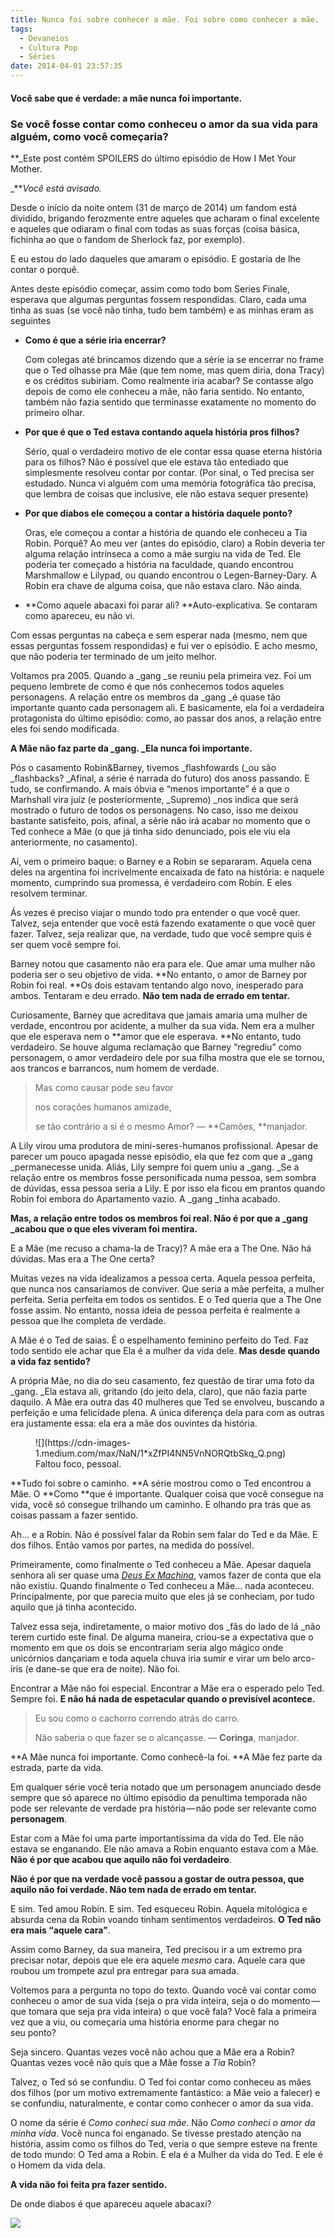 ```yaml
---
title: Nunca foi sobre conhecer a mãe. Foi sobre como conhecer a mãe.
tags:
  - Devaneios
  - Cultura Pop
  - Séries
date: 2014-04-01 23:57:35
---
```


#### Você sabe que é verdade: a mãe nunca foi importante.

### Se você fosse contar como conheceu o amor da sua vida para alguém, como você começaria?

**_Este post contém SPOILERS do último episódio de How I Met Your Mother.

_**_Você está avisado._

Desde o início da noite ontem (31 de março de 2014) um fandom está dividido, brigando ferozmente entre aqueles que acharam o final excelente e aqueles que odiaram o final com todas as suas forças (coisa básica, fichinha ao que o fandom de Sherlock faz, por exemplo).

E eu estou do lado daqueles que amaram o episódio. E gostaria de lhe contar o porquê.

Antes deste episódio começar, assim como todo bom Series Finale, esperava que algumas perguntas fossem respondidas. Claro, cada uma tinha as suas (se você não tinha, tudo bem também) e as minhas eram as seguintes

*   **Como é que a série iria encerrar?**

    Com colegas até brincamos dizendo que a série ia se encerrar no frame que o Ted olhasse pra Mãe (que tem nome, mas quem diria, dona Tracy) e os créditos subiriam. Como realmente iria acabar? Se contasse algo depois de como ele conheceu a mãe, não faria sentido. No entanto, também não fazia sentido que terminasse exatamente no momento do primeiro olhar.
*   **Por que é que o Ted estava contando aquela história pros filhos?**

    Sério, qual o verdadeiro motivo de ele contar essa quase eterna história para os filhos? Não é possível que ele estava tão entediado que simplesmente resolveu contar por contar. (Por sinal, o Ted precisa ser estudado. Nunca vi alguém com uma memória fotográfica tão precisa, que lembra de coisas que inclusive, ele não estava sequer presente)
*   **Por que diabos ele começou a contar a história daquele ponto?**

    Oras, ele começou a contar a história de quando ele conheceu a Tia Robin. Porquê? Ao meu ver (antes do episódio, claro) a Robin deveria ter alguma relação intrínseca a como a mãe surgiu na vida de Ted. Ele poderia ter começado a história na faculdade, quando encontrou Marshmallow e Lilypad, ou quando encontrou o Legen-Barney-Dary. A Robin era chave de alguma coisa, que não estava claro. Não ainda.
*   **Como aquele abacaxi foi parar ali? **Auto-explicativa. Se contaram como apareceu, eu não vi.

Com essas perguntas na cabeça e sem esperar nada (mesmo, nem que essas perguntas fossem respondidas) e fui ver o episódio. E acho mesmo, que não poderia ter terminado de um jeito melhor.

Voltamos pra 2005\. Quando a _gang _se reuniu pela primeira vez. Foi um pequeno lembrete de como é que nós conhecemos todos aqueles personagens. A relação entre os membros da _gang _é quase tão importante quanto cada personagem ali. E basicamente, ela foi a verdadeira protagonista do último episódio: como, ao passar dos anos, a relação entre eles foi sendo modificada.

**A Mãe não faz parte da _gang. _Ela nunca foi importante.**

Pós o casamento Robin&amp;Barney, tivemos _flashfowards (_ou são _flashbacks? _Afinal, a série é narrada do futuro) dos anoss passando. E tudo, se confirmando. A mais óbvia e “menos importante” é a que o Marhshall vira juíz (e posteriormente, _Supremo) _nos indica que será mostrado o futuro de todos os personagens. No caso, isso me deixou bastante satisfeito, pois, afinal, a série não irá acabar no momento que o Ted conhece a Mãe (o que já tinha sido denunciado, pois ele viu ela anteriormente, no casamento).

Aí, vem o primeiro baque: o Barney e a Robin se separaram. Aquela cena deles na argentina foi incrivelmente encaixada de fato na história: e naquele momento, cumprindo sua promessa, é verdadeiro com Robin. E eles resolvem terminar.

Ás vezes é preciso viajar o mundo todo pra entender o que você quer. Talvez, seja entender que você está fazendo exatamente o que você quer fazer. Talvez, seja realizar que, na verdade, tudo que você sempre quis é ser quem você sempre foi.

Barney notou que casamento não era para ele. Que amar uma mulher não poderia ser o seu objetivo de vida. **No entanto, o amor de Barney por Robin foi real. **Os dois estavam tentando algo novo, inesperado para ambos. Tentaram e deu errado. **Não tem nada de errado em tentar.**

Curiosamente, Barney que acreditava que jamais amaria uma mulher de verdade, encontrou por acidente, a mulher da sua vida. Nem era a mulher que ele esperava nem o **amor que ele esperava. **No entanto, tudo verdadeiro. Se houve alguma reclamação que Barney “regrediu” como personagem, o amor verdadeiro dele por sua filha mostra que ele se tornou, aos trancos e barrancos, num homem de verdade.

> Mas como causar pode seu favor
> 
> nos corações humanos amizade,
> 
> se tão contrário a si é o mesmo Amor?
> — **Camões, **manjador.

A Lily virou uma produtora de mini-seres-humanos profissional. Apesar de parecer um pouco apagada nesse episódio, ela que fez com que a _gang _permanecesse unida. Aliás, Lily sempre foi quem uniu a _gang. _Se a relação entre os membros fosse personificada numa pessoa, sem sombra de dúvidas, essa pessoa seria a Lily. E por isso ela ficou em prantos quando Robin foi embora do Apartamento vazio. A _gang _tinha acabado.

**Mas, a relação entre todos os membros foi real. Não é por que a _gang _acabou que o que eles viveram foi mentira.**

E a Mãe (me recuso a chama-la de Tracy)? A mãe era a The One. Não há dúvidas. Mas era a The One certa?

Muitas vezes na vida idealizamos a pessoa certa. Aquela pessoa perfeita, que nunca nos cansaríamos de conviver. Que seria a mãe perfeita, a mulher perfeita. Seria perfeita em todos os sentidos. E o Ted queria que a The One fosse assim. No entanto, nossa ideia de pessoa perfeita é realmente a pessoa que lhe completa de verdade.

A Mãe é o Ted de saias. É o espelhamento feminino perfeito do Ted. Faz todo sentido ele achar que Ela é a mulher da vida dele. **Mas desde quando a vida faz sentido?**

A própria Mãe, no dia do seu casamento, fez questão de tirar uma foto da _gang. _Ela estava ali, gritando (do jeito dela, claro), que não fazia parte daquilo. A Mãe era outra das 40 mulheres que Ted se envolveu, buscando a perfeição e uma felicidade plena. A única diferença dela para com as outras era justamente essa: ela era a mãe dos ouvintes da história.

<figure>![](https://cdn-images-1.medium.com/max/NaN/1*xZfPI4NN5VnNORQtbSkq_Q.png)<figcaption>Faltou foco, pessoal.</figcaption></figure>

**Tudo foi sobre o caminho. **A série mostrou como o Ted encontrou a Mãe. O **Como **que é importante. Qualquer coisa que você consegue na vida, você só consegue trilhando um caminho. E olhando pra trás que as coisas passam a fazer sentido.

Ah… e a Robin. Não é possível falar da Robin sem falar do Ted e da Mãe. E dos filhos. Então vamos por partes, na medida do possível.

Primeiramente, como finalmente o Ted conheceu a Mãe. Apesar daquela senhora ali ser quase uma [_Deus Ex Machina_](http://pt.wikipedia.org/wiki/Deus_ex_machina), vamos fazer de conta que ela não existiu. Quando finalmente o Ted conheceu a Mãe… nada aconteceu. Principalmente, por que parecia muito que eles já se conheciam, por tudo aquilo que já tinha acontecido.

Talvez essa seja, indiretamente, o maior motivo dos _fãs do lado de lá _não terem curtido este final. De alguma maneira, criou-se a expectativa que o momento em que os dois se encontrariam seria algo mágico onde unicórnios dançariam e toda aquela chuva iria sumir e virar um belo arco-íris (e dane-se que era de noite). Não foi.

Encontrar a Mãe não foi especial. Encontrar a Mãe era o esperado pelo Ted. Sempre foi. **E não há nada de espetacular quando o previsível acontece.**

> Eu sou como o cachorro correndo atrás do carro.
> 
> Não saberia o que fazer se o alcançasse.
> — **Coringa**, manjador.

**A Mãe nunca foi importante. Como conhecê-la foi. **A Mãe fez parte da estrada, parte da vida.

Em qualquer série você teria notado que um personagem anunciado desde sempre que só aparece no último episódio da penultima temporada não pode ser relevante de verdade pra história — não pode ser relevante como **personagem**.

Estar com a Mãe foi uma parte importantíssima da vida do Ted. Ele não estava se enganando. Ele não amava a Robin enquanto estava com a Mãe. **Não é por que acabou que aquilo não foi verdadeiro**.

**Não é por que na verdade você passou a gostar de outra pessoa, que aquilo não foi verdade. Não tem nada de errado em tentar.**

E sim. Ted amou Robin. E sim. Ted esqueceu Robin. Aquela mitológica e absurda cena da Robin voando tinham sentimentos verdadeiros. **O Ted não era mais &#8220;aquele cara&#8221;**.

Assim como Barney, da sua maneira, Ted precisou ir a um extremo pra precisar notar, depois que ele era aquele _mesmo_ cara. Aquele cara que roubou um trompete azul pra entregar para sua amada.

Voltemos para a pergunta no topo do texto. Quando você vai contar como conheceu o amor de sua vida (seja o pra vida inteira, seja o do momento — que tomara que seja pra vida inteira) o que você fala? Você fala a primeira vez que a viu, ou começaria uma história enorme para chegar no seu ponto?

Seja sincero. Quantas vezes você não achou que a Mãe era a Robin? Quantas vezes você não quis que a Mãe fosse a _Tia_ Robin?

Talvez, o Ted só se confundiu. O Ted foi contar como conheceu as mães dos filhos (por um motivo extremamente fantástico: a Mãe veio a falecer) e se confundiu, naturalmente, e contar como conhecer o amor da sua vida.

O nome da série é _Como conheci sua mãe_. Não _Como conheci o amor da minha vida_. Você nunca foi enganado. Se tivesse prestado atenção na história, assim como os filhos do Ted, veria o que sempre esteve na frente de todo mundo: O Ted ama a Robin. E ela é a Mulher da vida do Ted. E ele é o Homem da vida dela.

**A vida não foi feita pra fazer sentido.**

De onde diabos é que apareceu aquele abacaxi?

![](https://medium.com/_/stat?event=post.clientViewed&amp;referrerSource=full_rss&amp;postId=145ebdc14cc6)